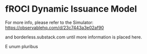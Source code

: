 # fROCI Dynamic Issuance Model

For more info, please refer to the Simulator: https://observablehq.com/d/23c7443a3e02af90

and borderless.substack.com until more information is placed here.

E unum pluribus

